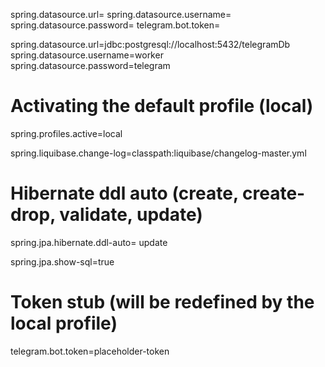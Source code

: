 spring.datasource.url=
spring.datasource.username=
spring.datasource.password=
telegram.bot.token=

spring.datasource.url=jdbc:postgresql://localhost:5432/telegramDb
spring.datasource.username=worker
spring.datasource.password=telegram

# Activating the default profile (local)
spring.profiles.active=local

spring.liquibase.change-log=classpath:liquibase/changelog-master.yml

# Hibernate ddl auto (create, create-drop, validate, update)
spring.jpa.hibernate.ddl-auto= update

spring.jpa.show-sql=true

# Token stub (will be redefined by the local profile)
telegram.bot.token=placeholder-token